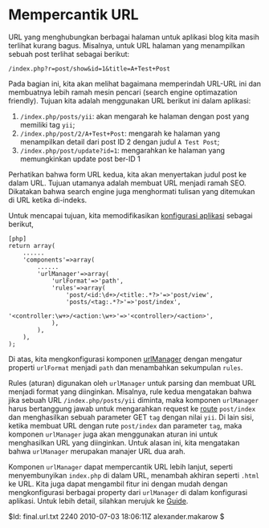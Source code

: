 Mempercantik URL
================

URL yang menghubungkan berbagai halaman untuk aplikasi blog kita masih terlihat kurang  bagus. Misalnya, untuk URL halaman yang menampilkan sebuah post terlihat sebagai berikut:

~~~
/index.php?r=post/show&id=1&title=A+Test+Post
~~~

Pada bagian ini, kita akan melihat bagaimana memperindah URL-URL ini dan membuatnya lebih ramah mesin pencari (search engine optimazation friendly). Tujuan kita adalah menggunakan URL berikut ini dalam aplikasi:

 1. `/index.php/posts/yii`: akan mengarah ke halaman dengan post yang memiliki tag `yii`;
 2. `/index.php/post/2/A+Test+Post`: mengarah ke halaman yang menampilkan detail dari post ID 2 dengan judul `A Test Post`;
 3. `/index.php/post/update?id=1`: mengarahkan ke halaman yang memungkinkan update post ber-ID 1

Perhatikan bahwa form URL kedua, kita akan menyertakan judul post ke dalam URL. Tujuan utamanya adalah membuat URL menjadi ramah SEO. Dikatakan bahwa search engine juga menghormati tulisan yang ditemukan di URL ketika di-indeks.

Untuk mencapai tujuan, kita memodifikasikan [konfigurasi aplikasi](http://www.yiiframework.com/doc/guide/basics.application#application-configuration) sebagai berikut,

~~~
[php]
return array(
	......
	'components'=>array(
		......
		'urlManager'=>array(
			'urlFormat'=>'path',
			'rules'=>array(
        		'post/<id:\d+>/<title:.*?>'=>'post/view',
        		'posts/<tag:.*?>'=>'post/index',
        		'<controller:\w+>/<action:\w+>'=>'<controller>/<action>',
			),
		),
	),
);
~~~

Di atas, kita mengkonfigurasi komponen [urlManager](http://www.yiiframework.com/doc/guide/topics.url) dengan mengatur properti `urlFormat` menjadi `path` dan menambahkan sekumpulan `rules`.

Rules (aturan) digunakan oleh `urlManager` untuk parsing dan membuat URL menjadi format yang diinginkan. Misalnya, rule kedua mengatakan bahwa jika sebuah URL `/index.php/posts/yii` diminta, maka komponen `urlManager` harus bertanggung jawab untuk mengarahkan request ke [route](http://www.yiiframework.com/doc/guide/basics.controller#route) `post/index` dan menghasilkan sebuah parameter GET `tag` dengan nilai `yii`. Di lain sisi, ketika membuat URL dengan rute `post/index` dan parameter `tag`, maka komponen `urlManager` juga akan menggunakan aturan ini untuk menghasilkan URL yang diinginkan. Untuk alasan ini, kita mengatakan bahwa `urlManager` merupakan manajer URL dua arah.

Komponen `urlManager` dapat mempercantik URL lebih lanjut, seperti menyembunyikan `index.php` di dalam URL, menambah akhiran seperti `.html` ke URL. Kita juga dapat mengambil fitur ini dengan mudah dengan mengkonfigurasi berbagai property dari `urlManager` di dalam konfigurasi aplikasi. Untuk lebih detail, silahkan merujuk ke [Guide](http://www.yiiframework.com/doc/guide/topics.url).


<div class="revision">$Id: final.url.txt 2240 2010-07-03 18:06:11Z alexander.makarow $</div>